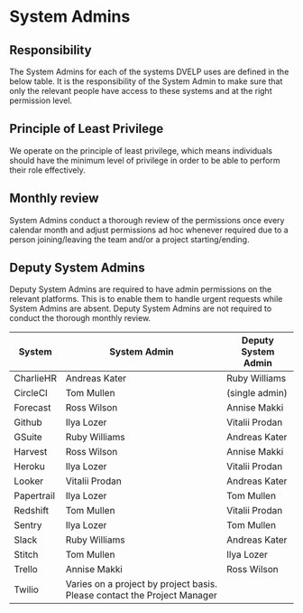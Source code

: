 # System Admins

## Responsibility
The System Admins for each of the systems DVELP uses are defined in the below
table. It is the responsibility of the System Admin to make sure that only the relevant
people have access to these systems and at the right permission level.

## Principle of Least Privilege
We operate on the principle of least privilege, which means individuals should have
the minimum level of privilege in order to be able to perform their role
effectively.

## Monthly review
System Admins conduct a thorough review of the permissions once every calendar
month and adjust permissions ad hoc whenever required due to a person
joining/leaving the team and/or a project starting/ending.

## Deputy System Admins
Deputy System Admins are required to have admin permissions on the relevant
platforms. This is to enable them to handle urgent requests while System Admins
are absent. Deputy System Admins are not required to conduct the thorough
monthly review. 

| System | System Admin | Deputy System Admin |
| --- | --- | --- |
| CharlieHR | Andreas Kater | Ruby Williams |
| CircleCI | Tom Mullen | (single admin) |
| Forecast  | Ross Wilson | Annise Makki |
| Github | Ilya Lozer | Vitalii Prodan |
| GSuite | Ruby Williams | Andreas Kater |
| Harvest | Ross Wilson | Annise Makki |
| Heroku | Ilya Lozer | Vitalii Prodan |
| Looker | Vitalii Prodan | Andreas Kater |
| Papertrail | Ilya Lozer | Tom Mullen |
| Redshift | Tom Mullen | Vitalii Prodan |
| Sentry | Ilya Lozer | Tom Mullen |
| Slack | Ruby Williams | Andreas Kater |
| Stitch | Tom Mullen | Ilya Lozer |
| Trello | Annise Makki | Ross Wilson |
| Twilio | Varies on a project by project basis. Please contact the Project Manager |
